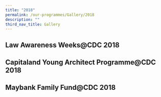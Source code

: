 ```yaml
---
title: "2018"
permalink: /our-programmes/Gallery/2018
description: ""
third_nav_title: Gallery
---
```

## Law Awareness Weeks@CDC 2018

## Capitaland Young Architect Programme@CDC 2018

## Maybank Family Fund@CDC 2018